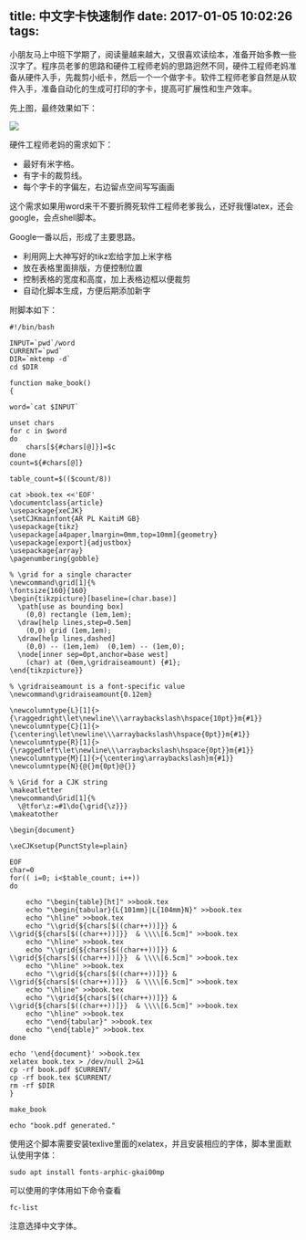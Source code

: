 title: 中文字卡快速制作
date: 2017-01-05 10:02:26
tags:
---

小朋友马上中班下学期了，阅读量越来越大，又很喜欢读绘本，准备开始多教一些汉字了。程序员老爹的思路和硬件工程师老妈的思路迥然不同，硬件工程师老妈准备从硬件入手，先裁剪小纸卡，然后一个一个做字卡。软件工程师老爹自然是从软件入手，准备自动化的生成可打印的字卡，提高可扩展性和生产效率。

<!-- more -->

先上图，最终效果如下：

![](/images/book.png)

硬件工程师老妈的需求如下：

* 最好有米字格。
* 有字卡的裁剪线。
* 每个字卡的字偏左，右边留点空间写写画画

这个需求如果用word来干不要折腾死软件工程师老爹我么，还好我懂latex，还会google，会点shell脚本。

Google一番以后，形成了主要思路。

* 利用网上大神写好的tikz宏给字加上米字格
* 放在表格里面排版，方便控制位置
* 控制表格的宽度和高度，加上表格边框以便裁剪
* 自动化脚本生成，方便后期添加新字

附脚本如下：
```
#!/bin/bash

INPUT=`pwd`/word
CURRENT=`pwd`
DIR=`mktemp -d`
cd $DIR

function make_book()
{

word=`cat $INPUT`

unset chars
for c in $word
do
    chars[${#chars[@]}]=$c
done
count=${#chars[@]}

table_count=$(($count/8))

cat >book.tex <<'EOF'
\documentclass{article}
\usepackage{xeCJK}
\setCJKmainfont{AR PL KaitiM GB}
\usepackage{tikz}
\usepackage[a4paper,lmargin=0mm,top=10mm]{geometry}
\usepackage[export]{adjustbox}
\usepackage{array}
\pagenumbering{gobble}

% \grid for a single character
\newcommand\grid[1]{%
\fontsize{160}{160}
\begin{tikzpicture}[baseline=(char.base)]
  \path[use as bounding box]
    (0,0) rectangle (1em,1em);
  \draw[help lines,step=0.5em]
    (0,0) grid (1em,1em);
  \draw[help lines,dashed]
    (0,0) -- (1em,1em)  (0,1em) -- (1em,0);
  \node[inner sep=0pt,anchor=base west]
    (char) at (0em,\gridraiseamount) {#1};
\end{tikzpicture}}

% \gridraiseamount is a font-specific value
\newcommand\gridraiseamount{0.12em}

\newcolumntype{L}[1]{>{\raggedright\let\newline\\\arraybackslash\hspace{10pt}}m{#1}}
\newcolumntype{C}[1]{>{\centering\let\newline\\\arraybackslash\hspace{0pt}}m{#1}}
\newcolumntype{R}[1]{>{\raggedleft\let\newline\\\arraybackslash\hspace{0pt}}m{#1}}
\newcolumntype{M}[1]{>{\centering\arraybackslash}m{#1}}
\newcolumntype{N}{@{}m{0pt}@{}}

% \Grid for a CJK string
\makeatletter
\newcommand\Grid[1]{%
  \@tfor\z:=#1\do{\grid{\z}}}
\makeatother

\begin{document}

\xeCJKsetup{PunctStyle=plain}

EOF
char=0
for(( i=0; i<$table_count; i++))
do
    
    echo "\begin{table}[ht]" >>book.tex
    echo "\begin{tabular}{L{101mm}|L{104mm}N}" >>book.tex
    echo "\hline" >>book.tex
    echo "\\grid{${chars[$((char++))]}} & \\grid{${chars[$((char++))]}}  & \\\\[6.5cm]" >>book.tex
    echo "\hline" >>book.tex
    echo "\\grid{${chars[$((char++))]}} & \\grid{${chars[$((char++))]}}  & \\\\[6.5cm]" >>book.tex
    echo "\hline" >>book.tex
    echo "\\grid{${chars[$((char++))]}} & \\grid{${chars[$((char++))]}}  & \\\\[6.5cm]" >>book.tex
    echo "\hline" >>book.tex
    echo "\\grid{${chars[$((char++))]}} & \\grid{${chars[$((char++))]}}  & \\\\[6.5cm]" >>book.tex
    echo "\hline" >>book.tex
    echo "\end{tabular}" >>book.tex
    echo "\end{table}" >>book.tex
done

echo '\end{document}' >>book.tex
xelatex book.tex > /dev/null 2>&1
cp -rf book.pdf $CURRENT/
cp -rf book.tex $CURRENT/
rm -rf $DIR
}

make_book

echo "book.pdf generated."
```

使用这个脚本需要安装texlive里面的xelatex，并且安装相应的字体，脚本里面默认使用字体：

```
sudo apt install fonts-arphic-gkai00mp
```

可以使用的字体用如下命令查看

```
fc-list
```

注意选择中文字体。
